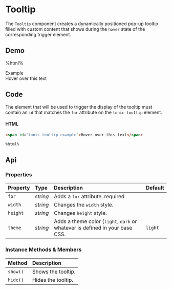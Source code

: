 # Tooltip

The `Tooltip` component creates a dynamically positioned pop-up tooltip filled with custom content that shows during the `hover` state of the corresponding trigger element.

## Demo

%html%

<style nonce="%nonce%">
  #tonic-tooltip-example-1 {
    cursor: default;
  }
</style>

<div class="example">
  <div class="header">Example</div>
  <div class="content">
    <span id="tonic-tooltip-example">
      Hover over this text
    </span>
  </div>
</div>

## Code

The element that will be used to trigger the display of the tooltip must contain an `id` that matches the `for` attribute on the `tonic-tooltip` element.

#### HTML
```html
<span id="tonic-tooltip-example">Hover over this text</span>

%html%
```

## Api

### Properties

| Property | Type | Description | Default |
| :--- | :--- | :--- | :--- |
| `for` | *string* | Adds a `for` attribute. <span class="req">required</span> |  |
| `width` | *string* | Changes the `width` style. |  |
| `height` | *string* | Changes `height` style. |  |
| `theme` | *string* | Adds a theme color (`light`, `dark` or whatever is defined in your base CSS. | `light` |

### Instance Methods & Members

| Method | Description |
| :--- | :--- |
| `show()` | Shows the tooltip. |
| `hide()` | Hides the tooltip. |

